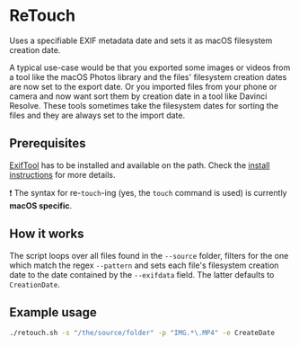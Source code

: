 # ReTouch

Uses a specifiable EXIF metadata date and sets it as macOS filesystem creation date.

A typical use-case would be that you exported some images or videos from a tool like the macOS Photos library and the files' filesystem creation dates are now set to the export date. Or you imported files from your phone or camera and now want sort them by creation date in a tool like Davinci Resolve. These tools sometimes take the filesystem dates for sorting the files and they are always set to the import date.

## Prerequisites

[ExifTool](https://exiftool.org) has to be installed and available on the path. Check the [install instructions](https://exiftool.org/install.html) for more details.

❗ The syntax for re-`touch`-ing  (yes, the `touch` command is used) is currently **macOS specific**.

## How it works

The script loops over all files found in the `--source` folder, filters for the one which match the regex `--pattern` and sets each file's filesystem creation date to the date contained by the `--exifdata` field. The latter defaults to `CreationDate`.

## Example usage

```bash
./retouch.sh -s "/the/source/folder" -p "IMG.*\.MP4" -e CreateDate
```
